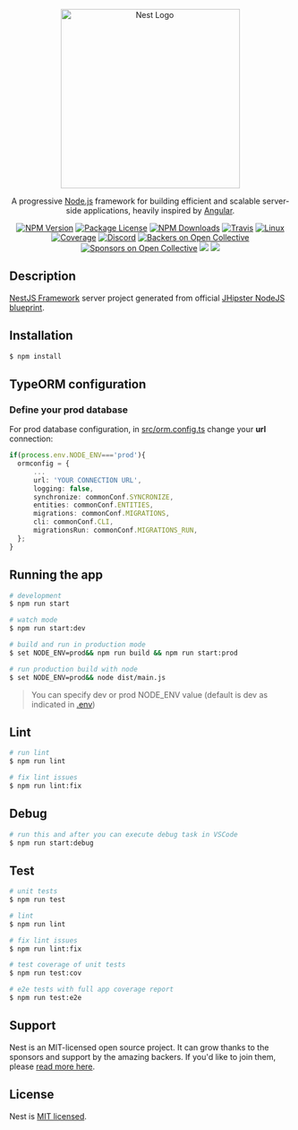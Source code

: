 <p align="center">
  <a href="http://nestjs.com/" target="blank"><img src="https://nestjs.com/img/logo_text.svg" width="320" alt="Nest Logo" /></a>
</p>

[travis-image]: https://api.travis-ci.org/nestjs/nest.svg?branch=master
[travis-url]: https://travis-ci.org/nestjs/nest
[linux-image]: https://img.shields.io/travis/nestjs/nest/master.svg?label=linux
[linux-url]: https://travis-ci.org/nestjs/nest

  <p align="center">A progressive <a href="http://nodejs.org" target="blank">Node.js</a> framework for building efficient and scalable server-side applications, heavily inspired by <a href="https://angular.io" target="blank">Angular</a>.</p>
    <p align="center">
        <a href="https://www.npmjs.com/~nestjscore"><img src="https://img.shields.io/npm/v/@nestjs/core.svg" alt="NPM Version" /></a>
        <a href="https://www.npmjs.com/~nestjscore"><img src="https://img.shields.io/npm/l/@nestjs/core.svg" alt="Package License" /></a>
        <a href="https://www.npmjs.com/~nestjscore"><img src="https://img.shields.io/npm/dm/@nestjs/core.svg" alt="NPM Downloads" /></a>
        <a href="https://travis-ci.org/nestjs/nest"><img src="https://api.travis-ci.org/nestjs/nest.svg?branch=master" alt="Travis" /></a>
        <a href="https://travis-ci.org/nestjs/nest"><img src="https://img.shields.io/travis/nestjs/nest/master.svg?label=linux" alt="Linux" /></a>
        <a href="https://coveralls.io/github/nestjs/nest?branch=master"><img src="https://coveralls.io/repos/github/nestjs/nest/badge.svg?branch=master#5" alt="Coverage" /></a>
        <a href="https://discord.gg/G7Qnnhy" target="_blank"><img src="https://img.shields.io/badge/discord-online-brightgreen.svg" alt="Discord"/></a>
        <a href="https://opencollective.com/nest#backer"><img src="https://opencollective.com/nest/backers/badge.svg" alt="Backers on Open Collective" /></a>
        <a href="https://opencollective.com/nest#sponsor"><img src="https://opencollective.com/nest/sponsors/badge.svg" alt="Sponsors on Open Collective" /></a>
          <a href="https://paypal.me/kamilmysliwiec"><img src="https://img.shields.io/badge/Donate-PayPal-dc3d53.svg"/></a>
          <a href="https://twitter.com/nestframework"><img src="https://img.shields.io/twitter/follow/nestframework.svg?style=social&label=Follow"></a>
        </p>
          <!--[![Backers on Open Collective](https://opencollective.com/nest/backers/badge.svg)](https://opencollective.com/nest#backer)
          [![Sponsors on Open Collective](https://opencollective.com/nest/sponsors/badge.svg)](https://opencollective.com/nest#sponsor)-->

## Description

[NestJS Framework](https://github.com/nestjs/nest) server project generated from official [JHipster NodeJS blueprint](https://github.com/jhipster/generator-jhipster-nodejs).

## Installation

```bash
$ npm install
```

## TypeORM configuration

### Define your prod database

For prod database configuration,
in [src/orm.config.ts](src/orm.config.ts) change your **url** connection:

```ts
if(process.env.NODE_ENV==='prod'){
  ormconfig = {
      ...
      url: 'YOUR CONNECTION URL',
      logging: false,
      synchronize: commonConf.SYNCRONIZE,
      entities: commonConf.ENTITIES,
      migrations: commonConf.MIGRATIONS,
      cli: commonConf.CLI,
      migrationsRun: commonConf.MIGRATIONS_RUN,
  };
}

```

## Running the app

```bash
# development
$ npm run start

# watch mode
$ npm run start:dev

# build and run in production mode
$ set NODE_ENV=prod&& npm run build && npm run start:prod

# run production build with node
$ set NODE_ENV=prod&& node dist/main.js
```

> You can specify dev or prod NODE_ENV value (default is dev as indicated in [.env](.env))

## Lint

```bash
# run lint
$ npm run lint

# fix lint issues
$ npm run lint:fix

```

## Debug

```bash
# run this and after you can execute debug task in VSCode
$ npm run start:debug

```

## Test

```bash
# unit tests
$ npm run test

# lint
$ npm run lint

# fix lint issues
$ npm run lint:fix

# test coverage of unit tests
$ npm run test:cov

# e2e tests with full app coverage report
$ npm run test:e2e

```

## Support

Nest is an MIT-licensed open source project. It can grow thanks to the sponsors and support by the amazing backers. If you'd like to join them, please [read more here](https://docs.nestjs.com/support).


## License

Nest is [MIT licensed](LICENSE).
